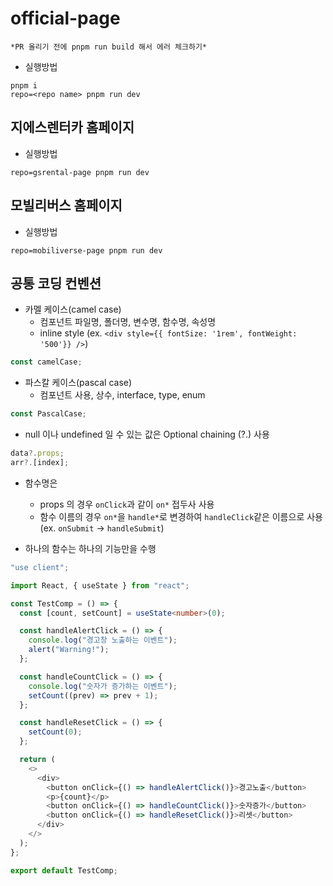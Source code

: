 # official-page

    *PR 올리기 전에 pnpm run build 해서 에러 체크하기*

- 실행방법

```
pnpm i
repo=<repo name> pnpm run dev
```

## 지에스렌터카 홈페이지

- 실행방법

```
repo=gsrental-page pnpm run dev
```

## 모빌리버스 홈페이지

- 실행방법

```
repo=mobiliverse-page pnpm run dev
```

## 공통 코딩 컨벤션

- 카멜 케이스(camel case)
  - 컴포넌트 파일명, 폴더명, 변수명, 함수명, 속성명
  - inline style (ex. `<div style={{ fontSize: '1rem', fontWeight: '500'}} />`)

```ts
const camelCase;
```

- 파스칼 케이스(pascal case)
  - 컴포넌트 사용, 상수, interface, type, enum

```ts
const PascalCase;
```

- null 이나 undefined 일 수 있는 값은 Optional chaining (?.) 사용

```ts
data?.props;
arr?.[index];
```

- 함수명은

  - props 의 경우 `onClick`과 같이 `on*` 접두사 사용
  - 함수 이름의 경우 `on*`을 `handle*`로 변경하여 `handleClick`같은 이름으로 사용 (ex. `onSubmit` -> `handleSubmit`)

- 하나의 함수는 하나의 기능만을 수행

```ts
"use client";

import React, { useState } from "react";

const TestComp = () => {
  const [count, setCount] = useState<number>(0);

  const handleAlertClick = () => {
    console.log("경고창 노출하는 이벤트");
    alert("Warning!");
  };

  const handleCountClick = () => {
    console.log("숫자가 증가하는 이벤트");
    setCount((prev) => prev + 1);
  };

  const handleResetClick = () => {
    setCount(0);
  };

  return (
    <>
      <div>
        <button onClick={() => handleAlertClick()}>경고노출</button>
        <p>{count}</p>
        <button onClick={() => handleCountClick()}>숫자증가</button>
        <button onClick={() => handleResetClick()}>리셋</button>
      </div>
    </>
  );
};

export default TestComp;
```
